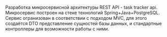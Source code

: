 Разработка микросервисной архитектуры REST API - task tracker api. 
Микросервис построен на стеке технологий Spring+Java+PostgreSQL. Сервис огранизован в соответствии с подходом MVC, 
для этого создаётся DTO представление сущностей базы данных, и стандартные контроллеры для возможности работы с ними.
